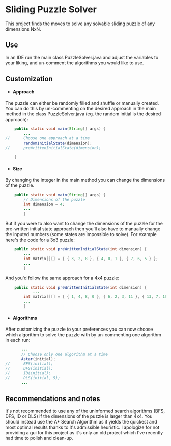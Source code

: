 # Sliding Puzzle Solver

This project finds the moves to solve any solvable sliding puzzle of any dimensions NxN.

## Use

In an IDE run the main class PuzzleSolver.java and adjust the variables to your liking, and un-comment the algorithms you would like to use.

## Customization

- #### Approach
The puzzle can either be randomly filled and shuffle or manually created. You can do this by un-commenting on the desired approach in the main method in the class PuzzleSolver.java (eg. the random initial is the desired approach):
```java
	public static void main(String[] args) {
        ...
//		Choose one approach at a time
		randomInitialState(dimension);
//		preWrittenInitialState(dimension);

	}
```

- #### Size
By changing the integer in the main method you can change the dimensions of the puzzle.
```java
	public static void main(String[] args) {
		// Dimensions of the puzzle
		int dimension = 4;
		...
		}
```


But if you were to also want to change the dimensions of the puzzle for the pre-written initial state approach then you'll also have to manually change the inputed numbers (some states are impossible to solve).
For example here's the code for a 3x3 puzzle:
```java
	public static void preWrittenInitialState(int dimension) {
		...
		int matrix[][] = { { 3, 2, 8 }, { 4, 0, 1 }, { 7, 6, 5 } };
		...
		}
```
And you'd follow the same approach for a 4x4 puzzle:
```java
    public static void preWrittenInitialState(int dimension) {
    		...
		int matrix[][] = { { 1, 4, 8, 0 }, { 6, 2, 3, 11 }, { 13, 7, 10, 12 }, { 5, 9, 15, 14 } };
		...
		}
```
- #### Algorithms
 After customizing the puzzle to your preferences you can now choose which algorithm to solve the puzzle with by un-commenting one algorithm in each run:
 ```java
        ...
		// Choose only one algorithm at a time
		Astar(initial);
//		BFS(initial);
//		DFS(initial);
//		ID(initial);
//		DLS(initial, 5);
        ...
```
## Recommendations and notes
It's not recommended to use any of the uninformed search algorithms (BFS, DFS, ID or DLS) if the dimensions of the puzzle is larger than 4x4. You should instead use the A* Search Algorithm as it yields the quickest and most optimal results thanks to it's admissible heuristic.
I apologize for not providing a gui for this project as it's only an old project which I've recently had time to polish and clean-up.
